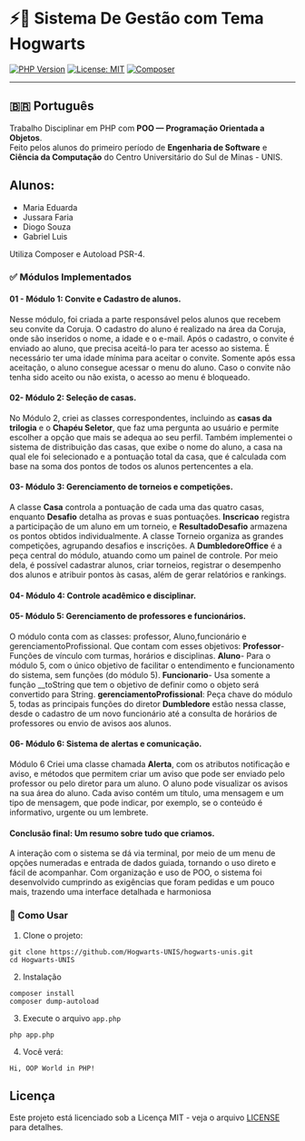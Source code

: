 # ⚡🦉 Sistema De Gestão com Tema Hogwarts

[![PHP Version](https://img.shields.io/badge/php-8.1%2B-blue)](https://www.php.net/)
[![License: MIT](https://img.shields.io/badge/license-MIT-green.svg)](LICENSE)
[![Composer](https://img.shields.io/badge/Autoload-PSR--4-orange)](https://getcomposer.org/doc/04-schema.md#autoload)

---

## 🇧🇷 Português

Trabalho Disciplinar em PHP com **POO — Programação Orientada a Objetos**.  
Feito pelos alunos do primeiro período de **Engenharia de Software** e **Ciência da Computação** do Centro Universitário do Sul de Minas - UNIS.


## Alunos: 
- Maria Eduarda
- Jussara Faria
- Diogo Souza
- Gabriel Luis


Utiliza Composer e Autoload PSR-4. 

### ✅ Módulos Implementados

#### 01 - Módulo 1: Convite e Cadastro de alunos.
Nesse módulo, foi criada a parte responsável pelos alunos que recebem seu convite da Coruja. O cadastro do aluno é realizado na área da Coruja, onde são inseridos o nome, a idade e o e-mail. Após o cadastro, o convite é enviado ao aluno, que precisa aceitá-lo para ter acesso ao sistema. É necessário ter uma idade mínima para aceitar o convite. Somente após essa aceitação, o aluno consegue acessar o menu do aluno. Caso o convite não tenha sido aceito ou não exista, o acesso ao menu é bloqueado.


#### 02- Módulo 2: Seleção de casas.
No Módulo 2, criei as classes correspondentes, incluindo as **casas da trilogia** e o **Chapéu Seletor**, que faz uma pergunta ao usuário e permite escolher a opção que mais se adequa ao seu perfil.
Também implementei o sistema de distribuição das casas, que exibe o nome do aluno, a casa na qual ele foi selecionado e a pontuação total da casa, que é calculada com base na soma dos pontos de todos os alunos pertencentes a ela.

#### 03- Módulo 3: Gerenciamento de torneios e competições.
A classe **Casa** controla a pontuação de cada uma das quatro casas, enquanto **Desafio** detalha as provas e suas pontuações. **Inscricao** registra a participação de um aluno em um torneio, e **ResultadoDesafio** armazena os pontos obtidos individualmente. A classe Torneio organiza as grandes competições, agrupando desafios e inscrições. A **DumbledoreOffice** é a peça central do módulo, atuando como um painel de controle. Por meio dela, é possível cadastrar alunos, criar torneios, registrar o desempenho dos alunos e atribuir pontos às casas, além de gerar relatórios e rankings. 

#### 04- Módulo 4: Controle acadêmico e disciplinar. 


#### 05- Módulo 5: Gerenciamento de professores e funcionários.
O módulo conta com as classes: professor, Aluno,funcionário e gerenciamentoProfissional. Que contam com esses  objetivos:
**Professor**-Funções de vínculo com turmas, horários e disciplinas.
**Aluno**- Para o módulo 5, com o único objetivo de facilitar o entendimento e funcionamento do sistema, sem funções (do módulo 5).
**Funcionario**- Usa somente a função __toString que tem o objetivo de definir como o objeto será convertido para String.
**gerenciamentoProfissional**: Peça chave do módulo 5, todas as principais funções do diretor **Dumbledore** estão nessa classe, desde o cadastro de um novo funcionário até a consulta de horários de professores ou envio de avisos aos alunos.

#### 06- Módulo 6: Sistema de alertas e comunicação.
Módulo 6
Criei uma classe chamada **Alerta**, com os atributos notificação e aviso, e métodos que permitem criar um aviso que pode ser enviado pelo professor ou pelo diretor para um aluno. O aluno pode visualizar os avisos na sua área do aluno.
Cada aviso contém um título, uma mensagem e um tipo de mensagem, que pode indicar, por exemplo, se o conteúdo é informativo, urgente ou um lembrete.


#### Conclusão final: Um resumo sobre tudo que criamos.
A interação com o sistema se dá via terminal, por meio de um menu de opções numeradas e entrada de dados guiada, tornando o uso direto e fácil de acompanhar. Com organização e uso de POO, o sistema foi desenvolvido cumprindo as exigências que foram pedidas e um pouco mais, trazendo uma interface detalhada e harmoniosa

### 🚀 Como Usar

1. Clone o projeto:

```
git clone https://github.com/Hogwarts-UNIS/hogwarts-unis.git
cd Hogwarts-UNIS
```
2. Instalação
```
composer install
composer dump-autoload
```

3. Execute o arquivo `app.php`
```
php app.php
```
4. Você verá:
```
Hi, OOP World in PHP!
```

## Licença

Este projeto está licenciado sob a Licença MIT - veja o arquivo [LICENSE](LICENSE) para detalhes.



